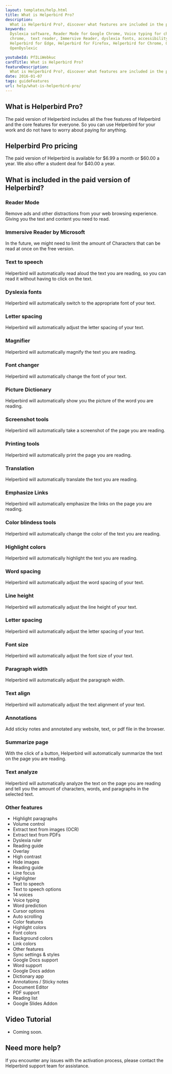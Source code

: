 ```yaml
---
layout: templates/help.html
title: What is Helperbird Pro?
description:
  What is Helperbird Pro?, discover what features are included in the paid version of Helperbird.
keywords:
  Dyslexia software, Reader Mode for Google Chrome, Voice typing for chrome, Text to speech for
  chrome,  text reader, Immersive Reader, dyslexia fonts, accessibility software, dyslexia software,
  Helperbird for Edge, Helperbird for Firefox, Helperbird for Chrome, Opendyslexic for Chrome,
  OpenDyslexic

youtubeId: PfILiWebkuc
cardTitle: What is Helperbird Pro?
featureDescription:
  What is Helperbird Pro?, discover what features are included in the paid version of Helperbird.
date: 2016-01-07
tags: guideFeatures
url: help/what-is-helperbird-pro/
---
```




## What is Helperbird Pro?

The paid version of Helperbird includes all the free features of Helperbird and the core features
for everyone. So you can use Helperbird for your work and do not have to worry about paying for
anything.

## Helperbird Pro pricing

The paid version of Helperbird is available for $6.99 a month or $60.00 a year. We also offer a
student deal for $40.00 a year.

## What is included in the paid version of Helperbird?

### Reader Mode
Remove ads and other distractions from your web browsing experience. Giving you the text and content you need to read.
### Immersive Reader by Microsoft
In the future, we might need to limit the amount of Characters that can be read at once on the free version.

### Text to speech
Helperbird will automatically read aloud the text you are reading, so you can read it without having to click on the text.

### Dyslexia fonts
Helperbird will automatically switch to the appropriate font of your text.

### Letter spacing
Helperbird will automatically adjust the letter spacing of your text.

### Magnifier
Helperbird will automatically magnify the text you are reading.

### Font changer
Helperbird will automatically change the font of your text.

### Picture Dictionary
Helperbird will automatically show you the picture of the word you are reading.

### Screenshot tools
Helperbird will automatically take a screenshot of the page you are reading.


### Printing tools
Helperbird will automatically print the page you are reading.

### Translation
Helperbird will automatically translate the text you are reading.

### Emphasize Links

Helperbird will automatically emphasize the links on the page you are reading.

### Color blindess tools
Helperbird will automatically change the color of the text you are reading.

### Highlight colors
Helperbird will automatically highlight the text you are reading.

### Word spacing
Helperbird will automatically adjust the word spacing of your text.

### Line height
Helperbird will automatically adjust the line height of your text.

### Letter spacing
Helperbird will automatically adjust the letter spacing of your text.

### Font size
Helperbird will automatically adjust the font size of your text.

### Paragraph width
Helperbird will automatically adjust the paragraph width.

### Text align
Helperbird will automatically adjust the text alignment of your text.

### Annotations
Add sticky notes and annotated any website, text, or pdf file in the browser.

### Summarize page
With the click of a button, Helperbird will automatically summarize the text on the page you are reading.

### Text analyze
Helperbird will automatically analyze the text on the page you are reading and tell you the amount of characters, words, and paragraphs in the selected text.

### Other features

- Highlight paragraphs
- Volume control
- Extract text from images (OCR)
- Extract text from PDFs
- Dyslexia ruler
- Reading guide
- Overlay
- High contrast
- Hide images
- Reading guide
- Line focus
- Highlighter
- Text to speech
- Text to speech options
- 14 voices
- Voice typing
- Word prediction
- Cursor options
- Auto scrolling
- Color features
- Highlight colors
- Font colors
- Background colors
- Link colors
- Other features
- Sync settings & styles
- Google Docs support
- Word support
- Google Docs addon
- Dictionary app
- Annotations / Sticky notes
- Document Editor
- PDF support
- Reading list
- Google Slides Addon


## Video Tutorial

- Coming soon.


## Need more help?

If you encounter any issues with the activation process, please contact the Helperbird support team for assistance.
